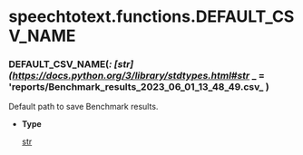 # speechtotext.functions.DEFAULT_CSV_NAME


### DEFAULT_CSV_NAME(_: [str](https://docs.python.org/3/library/stdtypes.html#str_ _ = 'reports/Benchmark_results_2023_06_01_13_48_49.csv_ )
Default path to save Benchmark results.


* **Type**

    [str](https://docs.python.org/3/library/stdtypes.html#str)
